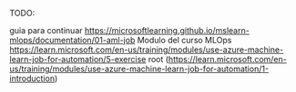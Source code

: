 TODO: 

guia para continuar 
  https://microsoftlearning.github.io/mslearn-mlops/documentation/01-aml-job
Modulo del curso MLOps
  https://learn.microsoft.com/en-us/training/modules/use-azure-machine-learn-job-for-automation/5-exercise
  root (https://learn.microsoft.com/en-us/training/modules/use-azure-machine-learn-job-for-automation/1-introduction)

